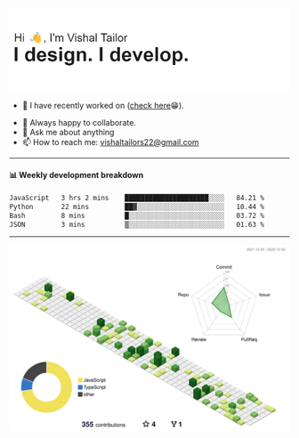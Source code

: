 ![Hi, I'm Vishal Tailor. I design. I develop.](https://github.com/vishaltailors/vishaltailors/blob/main/header.png?raw=true)

- 🔭 I have recently worked on ([check here](https://vishaltailor.com)😁).
<!-- - 🎦 Currently watching: JavaScript: The Hard Parts By Will Sentance. -->
- 👯 Always happy to collaborate.
- 💬 Ask me about anything
- 📫 How to reach me: <a href="mailto:vishaltailors22@gmail.com">vishaltailors22@gmail.com</a>

<hr /> 
<h4>📊 Weekly development breakdown</h4>
<!--START_SECTION:waka-->

```text
JavaScript   3 hrs 2 mins    █████████████████████░░░░   84.21 %
Python       22 mins         ██▓░░░░░░░░░░░░░░░░░░░░░░   10.44 %
Bash         8 mins          █░░░░░░░░░░░░░░░░░░░░░░░░   03.72 %
JSON         3 mins          ▒░░░░░░░░░░░░░░░░░░░░░░░░   01.63 %
```

<!--END_SECTION:waka-->
<hr /> 

![](./profile-3d-contrib/profile-green-animate.svg)
